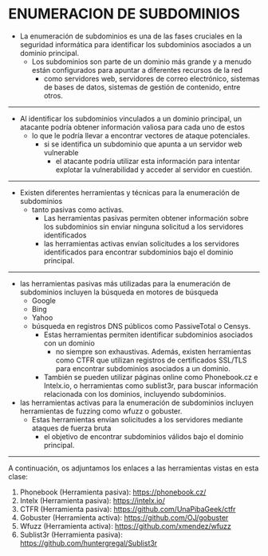 # ENUMERACION DE SUBDOMINIOS

- La enumeración de subdominios es una de las fases cruciales en la seguridad informática para identificar los subdominios asociados a un dominio principal.
    - Los subdominios son parte de un dominio más grande y a menudo están configurados para apuntar a diferentes recursos de la red 
        - como servidores web, servidores de correo electrónico, sistemas de bases de datos, sistemas de gestión de contenido, entre otros.

--- 

- Al identificar los subdominios vinculados a un dominio principal, un atacante podría obtener información valiosa para cada uno de estos
    - lo que le podría llevar a encontrar vectores de ataque potenciales. 
        - si se identifica un subdominio que apunta a un servidor web vulnerable
            - el atacante podría utilizar esta información para intentar explotar la vulnerabilidad y acceder al servidor en cuestión.

---

- Existen diferentes herramientas y técnicas para la enumeración de subdominios 
    - tanto pasivas como activas. 
        - Las herramientas pasivas permiten obtener información sobre los subdominios sin enviar ninguna solicitud a los servidores identificados 
        - las herramientas activas envían solicitudes a los servidores identificados para encontrar subdominios bajo el dominio principal.

---

- las herramientas pasivas más utilizadas para la enumeración de subdominios incluyen la búsqueda en motores de búsqueda
    - Google 
    - Bing 
    - Yahoo 
    - búsqueda en registros DNS públicos como PassiveTotal o Censys. 
        - Estas herramientas permiten identificar subdominios asociados con un dominio 
            - no siempre son exhaustivas. Además, existen herramientas como CTFR que utilizan registros de certificados SSL/TLS para encontrar subdominios asociados a un dominio. 
        - También se pueden utilizar páginas online como Phonebook.cz e Intelx.io, o herramientas como sublist3r, para buscar información relacionada con los dominios, incluyendo subdominios.
- las herramientas activas para la enumeración de subdominios incluyen herramientas de fuzzing como wfuzz o gobuster. 
    - Estas herramientas envían solicitudes a los servidores mediante ataques de fuerza bruta 
        - el objetivo de encontrar subdominios válidos bajo el dominio principal.

--- 

A continuación, os adjuntamos los enlaces a las herramientas vistas en esta clase:

1. Phonebook (Herramienta pasiva): https://phonebook.cz/
2. Intelx (Herramienta pasiva): https://intelx.io/
2. CTFR (Herramienta pasiva): https://github.com/UnaPibaGeek/ctfr
3. Gobuster (Herramienta activa): https://github.com/OJ/gobuster
4. Wfuzz (Herramienta activa): https://github.com/xmendez/wfuzz
5. Sublist3r (Herramienta pasiva): https://github.com/huntergregal/Sublist3r


